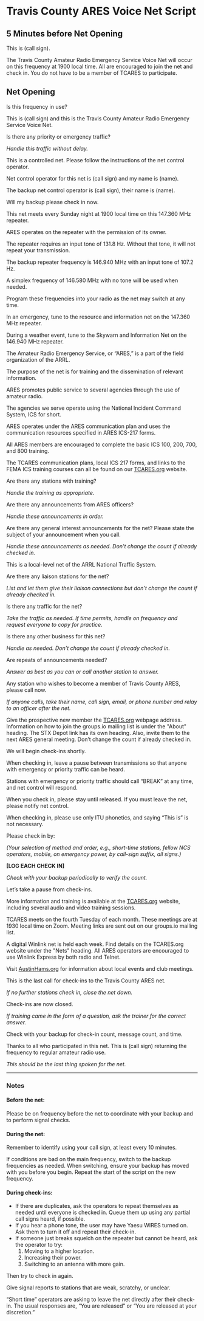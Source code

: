 # Travis County ARES Voice Net Script

## 5 Minutes before Net Opening

This is (call sign). 

The Travis County Amateur Radio Emergency Service Voice Net will occur on this frequency at 1900 local time. 
All are encouraged to join the net and check in. You do not have to be a member of TCARES to participate.

## Net Opening

Is this frequency in use?

This is (call sign) and this is the Travis County Amateur Radio Emergency Service Voice Net.

Is there any priority or emergency traffic?

_Handle this traffic without delay._

This is a controlled net. Please follow the instructions of the net control operator.

Net control operator for this net is (call sign) and my name is (name).

The backup net control operator is (call sign), their name is (name).

Will my backup please check in now.

This net meets every Sunday night at 1900 local time on this 147.360 MHz repeater.

ARES operates on the repeater with the permission of its owner.

The repeater requires an input tone of 131.8 Hz. Without that tone, it will not repeat your transmission.

The backup repeater frequency is 146.940 MHz with an input tone of 107.2 Hz.

A simplex frequency of 146.580 MHz with no tone will be used when needed.

Program these frequencies into your radio as the net may switch at any time.

In an emergency, tune to the resource and information net on the 147.360 MHz repeater.

During a weather event, tune to the Skywarn and Information Net on the 146.940 MHz repeater.

The Amateur Radio Emergency Service, or “ARES,” is a part of the field organization of the ARRL.

The purpose of the net is for training and the dissemination of relevant information.

ARES promotes public service to several agencies through the use of amateur radio.

The agencies we serve operate using the National Incident Command System, ICS for short.

ARES operates under the ARES communication plan and uses the communication resources specified in ARES ICS-217 forms.

All ARES members are encouraged to complete the basic ICS 100, 200, 700, and 800 training.

The TCARES communication plans, local ICS 217 forms, and links to the FEMA ICS training courses can all be found on our [TCARES.org](http://www.tcares.org) website.

Are there any stations with training?

_Handle the training as appropriate._

Are there any announcements from ARES officers?

_Handle these announcements in order._

Are there any general interest announcements for the net?  Please state the subject of your announcement when you call.

_Handle these announcements as needed. Don’t change the count if already checked in._

This is a local-level net of the ARRL National Traffic System.

Are there any liaison stations for the net?

_List and let them give their liaison connections but don’t change the count if already checked in._

Is there any traffic for the net?

_Take the traffic as needed. If time permits, handle on frequency and request everyone to copy for practice._

Is there any other business for this net?

_Handle as needed. Don’t change the count if already checked in._

Are repeats of announcements needed?

_Answer as best as you can or call another station to answer._

Any station who wishes to become a member of Travis County ARES, please call now.

_If anyone calls, take their name, call sign, email, or phone number and relay to an officer after the net._

Give the prospective new member the [TCARES.org](http://www.tcares.org) webpage address. Information on how to join the groups.io mailing list is under the "About" heading. The STX Depot link has its own heading. Also, invite them to the next ARES general meeting. Don’t change the count if already checked in.

We will begin check-ins shortly.

When checking in, leave a pause between transmissions so that anyone with emergency or priority traffic can be heard.

Stations with emergency or priority traffic should call “BREAK” at any time, and net control will respond.

When you check in, please stay until released. If you must leave the net, please notify net control.

When checking in, please use only ITU phonetics, and saying “This is” is not necessary.

Please check in by:

_(Your selection of method and order, e.g., short-time stations, fellow NCS operators, mobile, on emergency power, by call-sign suffix, all signs.)_

**[LOG EACH CHECK IN]**

_Check with your backup periodically to verify the count._

Let’s take a pause from check-ins.

More information and training is available at the [TCARES.org](http://www.tcares.org) website, including several audio and video training sessions.

TCARES meets on the fourth Tuesday of each month. These meetings are at 1930 local time on Zoom. Meeting links are sent out on our groups.io mailing list.

A digital Winlink net is held each week. Find details on the TCARES.org website under the "Nets" heading. All ARES operators are encouraged to use Winlink Express by both radio and Telnet.

Visit [AustinHams.org](http://www.austinhams.org) for information about local events and club meetings.

This is the last call for check-ins to the Travis County ARES net.

_If no further stations check in, close the net down._

Check-ins are now closed.

_If training came in the form of a question, ask the trainer for the correct answer._

Check with your backup for check-in count, message count, and time.

Thanks to all who participated in this net. This is (call sign) returning the frequency to regular amateur radio use.  

_This should be the last thing spoken for the net._

---

### Notes

#### Before the net:

Please be on frequency before the net to coordinate with your backup and to perform signal checks.

#### During the net:

Remember to identify using your call sign, at least every 10 minutes.

If conditions are bad on the main frequency, switch to the backup frequencies as needed. When switching, ensure your backup has moved with you before you begin. Repeat the start of the script on the new frequency.

#### During check-ins:

- If there are duplicates, ask the operators to repeat themselves as needed until everyone is checked in. Queue them up using any partial call signs heard, if possible.
- If you hear a phone tone, the user may have Yaesu WIRES turned on. Ask them to turn it off and repeat their check-in.
- If someone just breaks squelch on the repeater but cannot be heard, ask the operator to try:
  1. Moving to a higher location.
  2. Increasing their power.
  3. Switching to an antenna with more gain.
  
Then try to check in again.

Give signal reports to stations that are weak, scratchy, or unclear.

“Short time” operators are asking to leave the net directly after their check-in. The usual responses are, “You are released” or “You are released at your discretion.”
